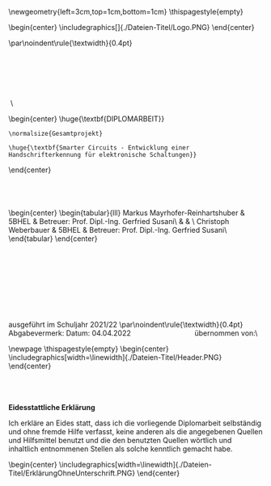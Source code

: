 \newgeometry{left=3cm,top=1cm,bottom=1cm} 
\thispagestyle{empty}

\begin{center}
\includegraphics[]{./Dateien-Titel/Logo.PNG}
\end{center}


\par\noindent\rule{\textwidth}{0.4pt}
&nbsp;\
&nbsp;\
&nbsp;\
&nbsp;\
&nbsp;\
&nbsp;\
&nbsp;\
&nbsp;\

\begin{center}
    \huge{\textbf{DIPLOMARBEIT}} 

    \normalsize{Gesamtprojekt} 

    \huge{\textbf{Smarter Circuits - Entwicklung einer Handschrifterkennung für elektronische Schaltungen}} 
\end{center}
&nbsp;\
&nbsp;\
&nbsp;\
&nbsp;\
&nbsp;\
\begin{center}
    \begin{tabular}{lll}
        Markus Mayrhofer-Reinhartshuber & 5BHEL & Betreuer: Prof. Dipl.-Ing. Gerfried Susani\\
         & & \\
        Christoph Weberbauer & 5BHEL & Betreuer: Prof. Dipl.-Ing. Gerfried Susani\\
    \end{tabular}
\end{center}
&nbsp;\
&nbsp;\
&nbsp;\
&nbsp;\
&nbsp;\
&nbsp;\
&nbsp;\
&nbsp;\
&nbsp;\
&nbsp;\
ausgeführt im Schuljahr 2021/22
\par\noindent\rule{\textwidth}{0.4pt}
Abgabevermerk:
Datum: 04.04.2022 &nbsp;&nbsp;&nbsp;&nbsp;&nbsp;&nbsp;&nbsp;&nbsp;&nbsp;&nbsp;&nbsp;&nbsp;&nbsp;&nbsp;&nbsp;&nbsp;&nbsp;&nbsp;&nbsp;&nbsp;&nbsp;&nbsp;&nbsp;&nbsp;&nbsp;&nbsp;&nbsp;&nbsp;&nbsp;&nbsp; übernommen von:\


\newpage
\thispagestyle{empty}
\begin{center}
\includegraphics[width=\linewidth]{./Dateien-Titel/Header.PNG}
\end{center}

&nbsp;\
&nbsp;\
&nbsp;\
**Eidesstattliche Erklärung**


Ich erkläre an Eides statt, dass ich die vorliegende Diplomarbeit selbständig und ohne
fremde Hilfe verfasst, keine anderen als die angegebenen Quellen und Hilfsmittel benutzt
und die den benutzten Quellen wörtlich und inhaltlich entnommenen Stellen als solche
kenntlich gemacht habe.

\begin{center}
\includegraphics[width=\linewidth]{./Dateien-Titel/ErklärungOhneUnterschrift.PNG}
\end{center}